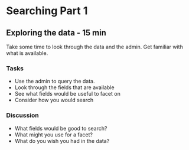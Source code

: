 # Searching Part 1

## Exploring the data - 15 min
Take some time to look through the data and the admin.  Get familiar with what is available.

### Tasks
* Use the admin to query the data.
* Look through the fields that are available
* See what fields would be useful to facet on
* Consider how you would search

### Discussion
* What fields would be good to search?
* What might you use for a facet?
* What do you wish you had in the data?
